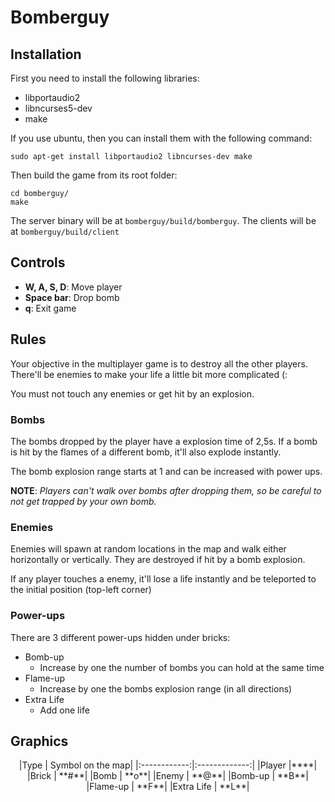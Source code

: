 # Bomberguy

## Installation

First you need to install the following libraries:

* libportaudio2
* libncurses5-dev
* make

If you use ubuntu, then you can install them with the following command:

	sudo apt-get install libportaudio2 libncurses-dev make

Then build the game from its root folder:

	cd bomberguy/
	make

The server binary will be at `bomberguy/build/bomberguy`. The clients will be at `bomberguy/build/client`

## Controls

* **W, A, S, D**:  Move player
* **Space bar**: Drop bomb
* **q**: Exit game

## Rules

Your objective in the multiplayer game is to destroy all the other players. There'll be enemies to make your life a little bit more complicated (:

You must not touch any enemies or get hit by an explosion.


### Bombs

The bombs dropped by the player have a explosion time of 2,5s. If a bomb is hit by the flames of a different bomb, it'll also explode instantly.

The bomb explosion range starts at 1 and can be increased with power ups.

**NOTE**: *Players can't walk over bombs after dropping them, so be careful to not get trapped by your own bomb.*

### Enemies

Enemies will spawn at random locations in the map and walk either horizontally or vertically. They are destroyed if hit by a bomb explosion.

If any player touches a enemy, it'll lose a life instantly and be teleported to the initial position (top-left corner)

### Power-ups

There are 3 different power-ups hidden under bricks:

* Bomb-up
	* Increase by one the number of bombs you can hold at the same time
* Flame-up
	* Increase by one the bombs explosion range (in all directions)
* Extra Life
	* Add one life

## Graphics

<center>
|Type | Symbol on the map|
|:------------:|:-------------:|
|Player |**<number>**|
|Brick | **#**|
|Bomb | **o**|
|Enemy | **@**|
|Bomb-up | **B**|
|Flame-up | **F**|
|Extra Life | **L**|
</center>
